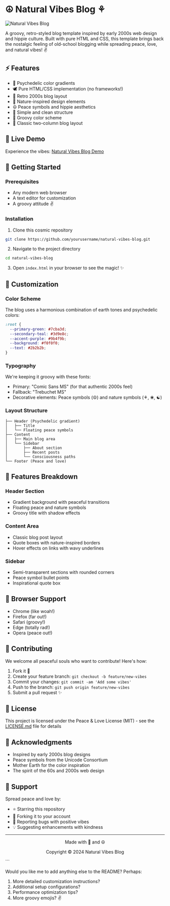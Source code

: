 # ☮ Natural Vibes Blog ⚘

![Natural Vibes Blog](https://ibb.co/4JfS8j5)

A groovy, retro-styled blog template inspired by early 2000s web design and hippie culture. Built with pure HTML and CSS, this template brings back the nostalgic feeling of old-school blogging while spreading peace, love, and natural vibes! ✌️

## ⚡ Features

* 🌈 Psychedelic color gradients
* 🕊️ Pure HTML/CSS implementation (no frameworks!)
* 🌺 Retro 2000s blog layout
* 🍃 Nature-inspired design elements
* ☮️ Peace symbols and hippie aesthetics
* 📱 Simple and clean structure
* 🎨 Groovy color scheme
* 📖 Classic two-column blog layout

## 🌟 Live Demo

Experience the vibes: [Natural Vibes Blog Demo](iamkuff.github.io/NaturalVibesBlog/) 

## 🚀 Getting Started

### Prerequisites

* Any modern web browser
* A text editor for customization
* A groovy attitude ✌️

### Installation

1. Clone this cosmic repository
```bash
git clone https://github.com/yourusername/natural-vibes-blog.git
```

2. Navigate to the project directory
```bash
cd natural-vibes-blog
```

3. Open `index.html` in your browser to see the magic! ✨

## 🎨 Customization

### Color Scheme

The blog uses a harmonious combination of earth tones and psychedelic colors:

```css
:root {
  --primary-green: #7cba3d;
  --secondary-teal: #3d9e8c;
  --accent-purple: #9b4f9b;
  --background: #f0f0f0;
  --text: #2b2b2b;
}
```

### Typography

We're keeping it groovy with these fonts:
* Primary: "Comic Sans MS" (for that authentic 2000s feel)
* Fallback: "Trebuchet MS"
* Decorative elements: Peace symbols (☮) and nature symbols (⚘, ❀, ☯)

### Layout Structure

```
├── Header (Psychedelic gradient)
│   ├── Title
│   └── Floating peace symbols
├── Content
│   ├── Main blog area
│   └── Sidebar
│       ├── About section
│       ├── Recent posts
│       └── Consciousness paths
└── Footer (Peace and love)
```

## 🌿 Features Breakdown

### Header Section
* Gradient background with peaceful transitions
* Floating peace and nature symbols
* Groovy title with shadow effects

### Content Area
* Classic blog post layout
* Quote boxes with nature-inspired borders
* Hover effects on links with wavy underlines

### Sidebar
* Semi-transparent sections with rounded corners
* Peace symbol bullet points
* Inspirational quote box

## 🌈 Browser Support

* Chrome (like woah!)
* Firefox (far out!)
* Safari (groovy!)
* Edge (totally rad!)
* Opera (peace out!)

## 🤝 Contributing

We welcome all peaceful souls who want to contribute! Here's how:

1. Fork it 🍴
2. Create your feature branch: `git checkout -b feature/new-vibes`
3. Commit your changes: `git commit -am 'Add some vibes'`
4. Push to the branch: `git push origin feature/new-vibes`
5. Submit a pull request ✨

## 📝 License

This project is licensed under the Peace & Love License (MIT) - see the [LICENSE.md](LICENSE.md) file for details

## 🙏 Acknowledgments

* Inspired by early 2000s blog designs
* Peace symbols from the Unicode Consortium
* Mother Earth for the color inspiration
* The spirit of the 60s and 2000s web design

## 🌟 Support

Spread peace and love by:
* ⭐ Starring this repository
* 🍴 Forking it to your account
* 🐛 Reporting bugs with positive vibes
* 💡 Suggesting enhancements with kindness

---

<div align="center">
  <p>Made with 💚 and ☮️</p>
  <p>Copyright © 2024 Natural Vibes Blog</p>
</div>
```

Would you like me to add anything else to the README? Perhaps:
1. More detailed customization instructions?
2. Additional setup configurations?
3. Performance optimization tips?
4. More groovy emojis? ✌️
